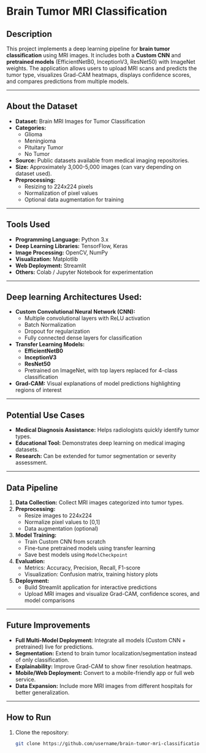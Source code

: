 # Brain Tumor MRI Classification

## Description
This project implements a deep learning pipeline for **brain tumor classification** using MRI images. It includes both a **Custom CNN** and **pretrained models** (EfficientNetB0, InceptionV3, ResNet50) with ImageNet weights. The application allows users to upload MRI scans and predicts the tumor type, visualizes Grad-CAM heatmaps, displays confidence scores, and compares predictions from multiple models.  

---

## About the Dataset
- **Dataset:** Brain MRI Images for Tumor Classification  
- **Categories:**  
  - Glioma  
  - Meningioma  
  - Pituitary Tumor  
  - No Tumor  
- **Source:** Public datasets available from medical imaging repositories.  
- **Size:** Approximately 3,000-5,000 images (can vary depending on dataset used).  
- **Preprocessing:**  
  - Resizing to 224x224 pixels  
  - Normalization of pixel values  
  - Optional data augmentation for training  

---

## Tools Used
- **Programming Language:** Python 3.x  
- **Deep Learning Libraries:** TensorFlow, Keras  
- **Image Processing:** OpenCV, NumPy  
- **Visualization:** Matplotlib  
- **Web Deployment:** Streamlit  
- **Others:** Colab / Jupyter Notebook for experimentation  

---

## Deep learning Architectures Used:
- **Custom Convolutional Neural Network (CNN):**  
  - Multiple convolutional layers with ReLU activation  
  - Batch Normalization  
  - Dropout for regularization  
  - Fully connected dense layers for classification  
- **Transfer Learning Models:**  
  - **EfficientNetB0**  
  - **InceptionV3**  
  - **ResNet50**  
  - Pretrained on ImageNet, with top layers replaced for 4-class classification  
- **Grad-CAM:** Visual explanations of model predictions highlighting regions of interest  

---

## Potential Use Cases
- **Medical Diagnosis Assistance:** Helps radiologists quickly identify tumor types.  
- **Educational Tool:** Demonstrates deep learning on medical imaging datasets.  
- **Research:** Can be extended for tumor segmentation or severity assessment.  

---

## Data Pipeline
1. **Data Collection:** Collect MRI images categorized into tumor types.  
2. **Preprocessing:**  
   - Resize images to 224x224  
   - Normalize pixel values to [0,1]  
   - Data augmentation (optional)  
3. **Model Training:**  
   - Train Custom CNN from scratch  
   - Fine-tune pretrained models using transfer learning  
   - Save best models using `ModelCheckpoint`  
4. **Evaluation:**  
   - Metrics: Accuracy, Precision, Recall, F1-score  
   - Visualization: Confusion matrix, training history plots  
5. **Deployment:**  
   - Build Streamlit application for interactive predictions  
   - Upload MRI images and visualize Grad-CAM, confidence scores, and model comparisons  

---

## Future Improvements
- **Full Multi-Model Deployment:** Integrate all models (Custom CNN + pretrained) live for predictions.  
- **Segmentation:** Extend to brain tumor localization/segmentation instead of only classification.  
- **Explainability:** Improve Grad-CAM to show finer resolution heatmaps.  
- **Mobile/Web Deployment:** Convert to a mobile-friendly app or full web service.  
- **Data Expansion:** Include more MRI images from different hospitals for better generalization.  

---

## How to Run
1. Clone the repository:  
   ```bash
   git clone https://github.com/username/brain-tumor-mri-classification.git
